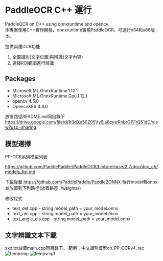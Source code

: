 # PaddleOCR C++ 運行
PaddleOCR on C++ using onnxruntime and opencv.  
本專案使用C++實作開發，onnxruntime實現PaddleOCR，可運行x64和x86版本。  

提供兩種OCR功能
1. 全圖識別(文字位置)與辨識(文字內容) 
2. 選擇ROI範圍進行辨識
## Packages
* Microsoft.ML.OnnxRuntime.1.12.1
* Microsoft.ML.OnnxRuntime.Gpu.1.12.1
* opencv 4.5.0
* OpencvX86 4.4.0

放置路徑README.md同目錄下  
https://drive.google.com/file/d/1t0dXe50Z05Vv6ja6cywRnbrGPFrQ51dD/view?usp=sharing

## 模型選擇
PP-OCR系列模型列表

https://github.com/PaddlePaddle/PaddleOCR/blob/release/2.7/doc/doc_ch/models_list.md

下載後至 https://github.com/PaddlePaddle/Paddle2ONNX 執行model轉onnx並放置到下列路徑(放置路徑 ./weights/)

修改程式
* text_det.cpp - string model_path = your_model.onnx
* text_rec.cpp - string model_path = your_model.onnx
* text_angle_cls.cpp - string model_path = your_model.onnx

## 文字辨識文本下載
xxx.txt放置main.cpp同目錄下。
範例：中文識別模型ch_PP-OCRv4_rec
![tempsnip](https://github.com/DingHsun/PaddleOCR-cpp/assets/110473288/e2c09df1-882f-4458-9bff-f5cadcd01682) 
![tempsnip1](https://github.com/DingHsun/PaddleOCR-cpp/assets/110473288/a81544da-11fe-4887-8e9c-9cb063826a1a)
